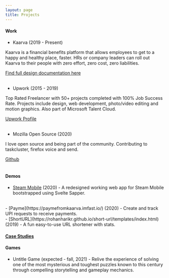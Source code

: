 ```yaml
---
layout: page
title: Projects
---
```


#### Work
- Kaarva (2019 - Present)

Kaarva is a financial benefits platform that allows employees to get to a happy and healthy place, faster. HRs or company leaders can roll out Kaarva to their people with zero effort, zero cost, zero liabilities.

[Find full design documentation here](https://kaarvadesign.now.sh/)  
<br>
- Upwork (2015 - 2019)

Top Rated Freelancer with 50+ projects completed with 100% Job Success Rate. Projects include design, web development, photo/video editing and motion graphics. Also part of Microsoft Talent Cloud.

[Upwork Profile](https://www.upwork.com/freelancers/~019a529e93d0125d71)  
<br>
- Mozilla Open Source (2020)

I love open source and being part of the community. Contributing to taskcluster, firefox voice and send.

[Github](https://www.github.com/rohanharikr)
<br>
<br>
#### Demos
- [Steam Mobile](https://steammobile.now.sh/) (2020) - A redesigned working web app for Steam Mobile bootstrapped using Svelte Sapper.  
<br>  
- [Payme](https://paymefromkaarva.imfast.io/) (2020) - Create and track UPI requests to receive payments.  
<br>  
- [ShortURL](https://rohanharikr.github.io/short-url/templates/index.html) (2019) - A fun easy-to-use URL shortener with stats.  
<br>  

#### [Case Studies](https://uxdesign.cc/@design.rohan)

#### Games
- Untitle Game (expected - fall, 2021) - Relive the experience of solving one of the most mysterious and toughest puzzles known to this century through compelling storytelling and gameplay mechanics.

